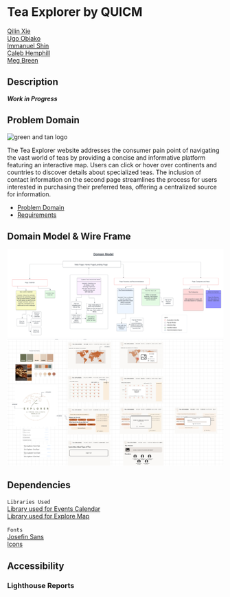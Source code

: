 # Tea Explorer by QUICM

[Qilin Xie](https://github.com/QILINXIE02)  
[Ugo Obiako](https://github.com/Ugo-Obiako)  
[Immanuel Shin](https://github.com/ImmanuelShin)  
[Caleb Hemphill](https://github.com/kaylubh)  
[Meg Breen](https://github.com/megrose8) 

## Description


***Work in Progress***

## Problem Domain

<img src="https://github.com/Team-QUICM/Tea-Explorer/blob/main/images/logo-trans.png?raw=true" alt= "green and tan logo" width="200"/>  

The Tea Explorer website addresses the consumer pain point of navigating the vast world of teas by providing a concise and informative platform featuring an interactive map. Users can click or hover over continents and countries to discover details about specialized teas. The inclusion of contact information on the second page streamlines the process for users interested in purchasing their preferred teas, offering a centralized source for information.

- [Problem Domain](/problem-domain.md)
- [Requirements](/requirements.md)

## Domain Model & Wire Frame

![Domain Model Diagram](/images/README/domain-model.png)
![Wireframe Screenshot](image-1.png)

## Dependencies

`Libraries Used`  
[Library used for Events Calendar](https://github.com/nhn/tui.calendar)  
[Library used for Explore Map](https://www.amcharts.com/javascript-maps/)

`Fonts`  
[Josefin Sans](https://fonts.google.com/specimen/Josefin+Sans)  
[Icons](https://fontawesome.com/)
## Accessibility

### Lighthouse Reports
